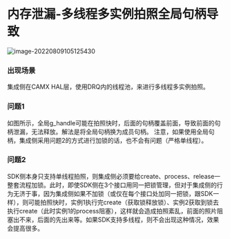 # 内存泄漏-多线程多实例拍照全局句柄导致

![image-20220809105125430](https://hanbabang-1311741789.cos.ap-chengdu.myqcloud.com/Pics/image-20220809105125430.png)

### 出现场景

集成侧在CAMX HAL层，使用DRQ内的线程池，来进行多线程多实例拍照。

### 问题1

如图所示，全局g_handle可能在拍照快时，后面的句柄覆盖前面，导致前面的句柄泄漏，无法释放。解法是将全局句柄换为成员句柄。
注意，如果使用全局句柄，集成侧采用问题2的方式进行加锁的话，也不会有问题（严格单线程）。

### 问题2

SDK侧本身只支持单线程拍照，则集成侧必须要给create、process、release一整套流程加锁。此时，即使SDK侧在3个接口用同一把锁管理，但对于集成侧的行为无济于事，因为集成侧如果不加锁（或仅在每个接口处加同一把锁，跟SDK一样），则可能拍照快时，实例1执行完create（获取锁释放锁）、实例2获取到锁去执行create（此时实例1的process阻塞），这样就会造成拍照紊乱，前面的照片阻塞出不来，后面的先出来等。如果SDK支持多线程，则不会出现这种情况，效果会提高很多。

